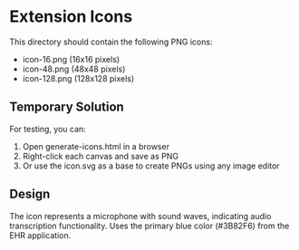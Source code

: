 # Extension Icons

This directory should contain the following PNG icons:
- icon-16.png (16x16 pixels)
- icon-48.png (48x48 pixels) 
- icon-128.png (128x128 pixels)

## Temporary Solution
For testing, you can:
1. Open generate-icons.html in a browser
2. Right-click each canvas and save as PNG
3. Or use the icon.svg as a base to create PNGs using any image editor

## Design
The icon represents a microphone with sound waves, indicating audio transcription functionality. Uses the primary blue color (#3B82F6) from the EHR application.